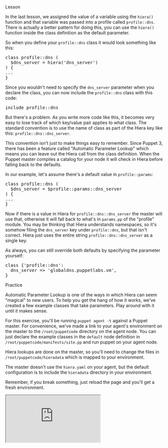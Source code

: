 <link rel="stylesheet" href="/static/selfpaced/selfpaced.css" markdown="1">

<div id="lesson" markdown="1">

<div id="instructions" markdown="1">

<div class="instruction-header">
<i class="fa fa-graduation-cap"></i>
Lesson
</div>

<div class="instruction-content" markdown="1">

In the last lesson, we assigned the value of a variable using the `hiera()`
function and that variable was passed into a profile called `profile::dns`.
There is actually a better pattern for doing this, you can use the `hiera()`
function inside the class definition as the default parameter.

So when you define your `profile::dns` class it would look something like this:
<pre>
class profile::dns (
  $dns_server = hiera('dns_server')
) {
...
}  
</pre>

Since you wouldn't need to specify the `dns_server` parameter when you declare
the class, you can now include the `profile::dns` class with this code:
<pre>
include profile::dns
</pre>

But there's a problem. As you write more code like this, it becomes very easy
to lose track of which key/value pair applies to what class. The standard
convention is to use the name of class as part of the Hiera key like this:
`profile::dns::dns_server`.

This convention isn't just to make things easy to remember. Since Puppet 3,
there has been a feature called "Automatic Parameter Lookup" which means you
can leave out the Hiera call from the class definition. When the Puppet master
compiles a catalog for your node it will check in Hiera before falling back to
the defaults.

In our example, let's assume there's a default value in `profile::params`:

<pre>
class profile::dns (
  $dns_server = $profile::params::dns_server
) {
...
}
</pre>

Now if there is a value in Hiera for `profile::dns::dns_server` the master will
use that, otherwise it will fall back to what's in `params.pp` of the "profile"
module. You may be thinking that Hiera understands namespaces, so it's somehow
filing the `dns_server` key under `profile::dns`, but that isn't correct. Hiera
just uses the entire string `profile::dns::dns_server` as a single key.

As always, you can still override both defaults by specifying the
parameter yourself:

<pre>
class {'profile::dns':
  dns_server => 'globaldns.puppetlabs.vm',
}
</pre>

</div>

<div class="instruction-header">
<i class="fa fa-desktop"></i>
Practice
</div>

<div class="instruction-content" markdown="1">

Automatic Parameter Lookup is one of the ways in which Hiera can seem "magical"
to new users.  To help you get the hang of how it works, we've created a few
example classes that take parameters. Play around with it until it makes sense.

</div>

<div class="instruction-header">
<i class="fa fa-square-check-o"></i>
</div>

<div class="instruction-content" markdown="1">

For this exercise, you'll be running `puppet agent -t` against a Puppet master.
For convenience, we've made a link to your agent's environment on the master to
the `/root/puppetcode` directory on the agent node.  You can just declare the
example classes in the `default` node definition in
`/root/puppetcode/manifests/site.pp` and run puppet on your agent node.

Hiera lookups are done on the master, so you'll need to change the files in 
`/root/puppetcode/hieradata` which is mapped to your environment.

The master doesn't use the `hiera.yaml` on your agent, but the default configuration
is to include the `hieradata` directory in your environment.
</div>

<div class="instruction-header">
<i class="fa fa-pencil"></i>
</div>

<div class="instruction-content" markdown="1">

Remember, if you break something, just reload the page and you'll get a fresh
environment.

</div>


</div>

<div id="terminal">
  <iframe src="https://try.puppet.com/sandbox/?course=get_hiera3" name="terminal"></iframe>
</div>

</div>
